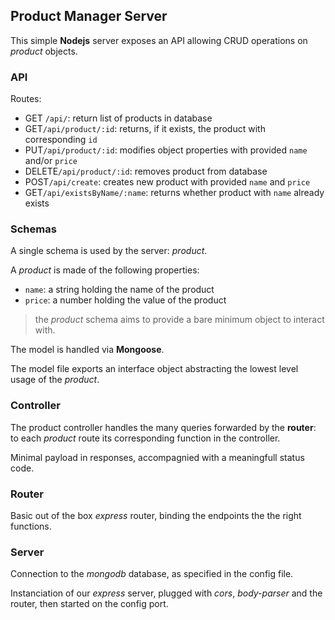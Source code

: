 ## Product Manager Server

This simple **Nodejs** server exposes an API allowing CRUD operations on _product_ objects.

### API

Routes:

- GET `/api/`: return list of products in database
- GET`/api/product/:id`: returns, if it exists, the product with corresponding `id`
- PUT`/api/product/:id`: modifies object properties with provided `name` and/or `price`
- DELETE`/api/product/:id`: removes product from database
- POST`/api/create`: creates new product with provided `name` and `price`
- GET`/api/existsByName/:name`: returns whether product with `name` already exists

### Schemas

A single schema is used by the server: _product_.

A _product_ is made of the following properties:

- `name`: a string holding the name of the product
- `price`: a number holding the value of the product

> the _product_ schema aims to provide a bare minimum object to interact with.

The model is handled via **Mongoose**.

The model file exports an interface object abstracting the lowest level usage of the _product_.

### Controller

The product controller handles the many queries forwarded by the **router**: to each _product_ route its corresponding function in the controller.

Minimal payload in responses, accompagnied with a meaningfull status code.

### Router

Basic out of the box _express_ router, binding the endpoints the the right functions.

### Server

Connection to the _mongodb_ database, as specified in the config file.

Instanciation of our _express_ server, plugged with _cors_, _body-parser_ and the router, then started on the config port.
